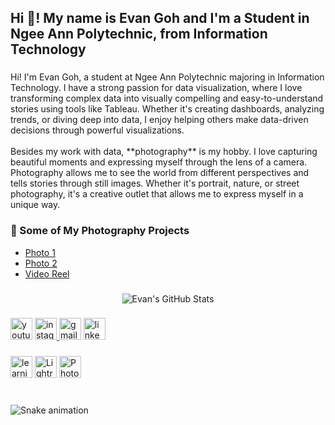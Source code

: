 <h2 align="left">Hi 👋! My name is Evan Goh and I'm a Student in Ngee Ann Polytechnic, from Information Technology</h2>

###

<div align="left">
  <p>Hi! I'm Evan Goh, a student at Ngee Ann Polytechnic majoring in Information Technology. I have a strong passion for data visualization, where I love transforming complex data into visually compelling and easy-to-understand stories using tools like Tableau. Whether it's creating dashboards, analyzing trends, or diving deep into data, I enjoy helping others make data-driven decisions through powerful visualizations.  
  <br><br>Besides my work with data, **photography** is my hobby. I love capturing beautiful moments and expressing myself through the lens of a camera. Photography allows me to see the world from different perspectives and tells stories through still images. Whether it's portrait, nature, or street photography, it's a creative outlet that allows me to express myself in a unique way.</p>
</div>

###

<h3 align="left">📸 Some of My Photography Projects</h3>
<ul>
  <li><a href="https://www.instagram.com/p/DCMBSRdzjYj/?utm_source=ig_web_copy_link&igsh=MzRlODBiNWFlZA==" target="_blank">Photo 1</a></li>
  <li><a href="https://www.instagram.com/p/DCMAI6kTjWD/?utm_source=ig_web_copy_link&igsh=MzRlODBiNWFlZA==" target="_blank">Photo 2</a></li>
  <li><a href="https://www.instagram.com/reel/C-KKzXPqiHw/?utm_source=ig_web_copy_link&igsh=MzRlODBiNWFlZA==" target="_blank">Video Reel</a></li>
</ul>

###

<div align="center">
  <img src="https://github-readme-stats.vercel.app/api?username=evangohh&show_icons=true&theme=dracula" alt="Evan's GitHub Stats" />
</div>

###

<div align="left">
  <img src="https://img.shields.io/static/v1?message=Youtube&logo=youtube&label=&color=FF0000&logoColor=white&labelColor=&style=for-the-badge" height="35" alt="youtube logo"  />
  <a href="https://www.instagram.com/evan.gohh/" target="_blank">
    <img src="https://img.shields.io/static/v1?message=Instagram&logo=instagram&label=&color=E4405F&logoColor=white&labelColor=&style=for-the-badge" height="35" alt="instagram logo"  />
  </a>
  <img src="https://img.shields.io/static/v1?message=Gmail&logo=gmail&label=&color=D14836&logoColor=white&labelColor=&style=for-the-badge" height="35" alt="gmail logo"  />
  <a href="https://www.linkedin.com/in/evan-thomas-goh/" target="_blank">
    <img src="https://img.shields.io/static/v1?message=LinkedIn&logo=linkedin&label=&color=0077B5&logoColor=white&labelColor=&style=for-the-badge" height="35" alt="linkedin logo" />
  </a>
  </a>
</div>

###

<div align="left">
  <img src="https://img.shields.io/static/v1?message=Currently_Learning-Photography&color=blue&style=for-the-badge" height="35" alt="learning status" />
  <img src="https://img.shields.io/static/v1?message=Lightroom&logo=adobelightroom&label=&color=1A1C1E&logoColor=white&labelColor=&style=for-the-badge" height="35" alt="Lightroom badge" />
  <img src="https://img.shields.io/static/v1?message=Photo%20Editing&logo=photoshop&label=&color=31A8FF&logoColor=white&labelColor=&style=for-the-badge" height="35" alt="Photo Editing badge" />
</div>

<br clear="both">

### 

<img src="https://raw.githubusercontent.com/maurodesouza/maurodesouza/output/snake.svg" alt="Snake animation" />
